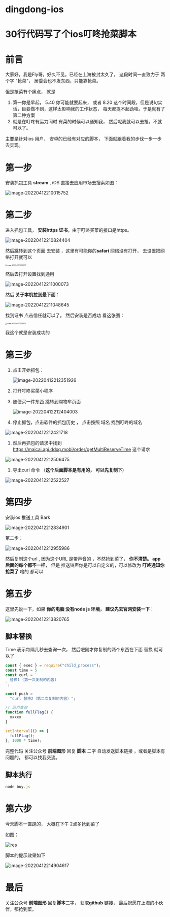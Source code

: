 # dingdong-ios
# 30行代码写了个ios叮咚抢菜脚本

# 前言

大家好，我是Fly哥，好久不见。已经在上海被封太久了， 这段时间一直致力于 两个字  "抢菜"， 居委会也不发东西，只能靠抢菜。

但是抢菜有个痛点， 就是

1. 第一你是早起， 5.40 你可能就要起来， 或者 8.20 这个时间段，但是说句实话，臣妾做不到，这样太影响我的工作状态， 每天都提不起劲哇。于是就有了第二种方案 
2. 就是在叮咚有运力同时 有菜的时候可以通知我， 然后呢我就可以去抢，不就可以了。 

主要是针对ios 用户， 安卓的已经有对应的脚本， 下面就跟着我的步伐一步一步去实现。

# 第一步

安装抓包工具 **stream** , iOS 直接去应用市场去搜索如图： 

![image-20220412210015752](https://ztifly.oss-cn-hangzhou.aliyuncs.com/image-20220412210015752.png)



# 第二步

进入抓包工具， **安装https 证书**，由于叮咚买菜的接口是https。 

![image-20220412210824404](https://ztifly.oss-cn-hangzhou.aliyuncs.com/image-20220412210824404.png)



然后跳转到这个页面 去安装 ，这里有可能你的**safari** 网络没有打开， 去设置把网络打开就可以

<img src="https://ztifly.oss-cn-hangzhou.aliyuncs.com/image-20220412210929217.png" alt="image-20220412210929217" style="zoom:33%;" />

然后去打开设置找到通用

![image-20220412211000073](https://ztifly.oss-cn-hangzhou.aliyuncs.com/image-20220412211000073.png)

然后 **关于本机拉到最下面**： 

![image-20220412211048645](https://ztifly.oss-cn-hangzhou.aliyuncs.com/image-20220412211048645.png)

找到证书  点击信任就可以了。 然后安装是否成功 看这张图：

<img src="https://ztifly.oss-cn-hangzhou.aliyuncs.com/image-20220412210929217.png" alt="image-20220412210929217" style="zoom:33%;" />

我这个就是安装成功的

# 第三步

1. 点击开始抓包：

   ![image-20220412212351926](https://ztifly.oss-cn-hangzhou.aliyuncs.com/image-20220412212351926.png)

1. 打开叮咚买菜小程序

2. 随便买一件东西 跳转到购物车页面

   ![image-20220412212404003](https://ztifly.oss-cn-hangzhou.aliyuncs.com/image-20220412212404003.png)

3. 停止抓包，点击软件的抓包历史 ， 点击按照 域名 找到叮咚的域名

![image-20220412212421718](https://ztifly.oss-cn-hangzhou.aliyuncs.com/image-20220412212421718.png)

1. 然后再抓包的请求中找到  https://maicai.api.ddxq.mobi/order/getMultiReserveTime 这个请求

![image-20220412212506475](https://ztifly.oss-cn-hangzhou.aliyuncs.com/image-20220412212506475.png)

1. 导出curl 命令 （**这个后面脚本是有用的， 可以先复制下**）

![image-20220412212522527](https://ztifly.oss-cn-hangzhou.aliyuncs.com/image-20220412212522527.png)



# 第四步

安装ios 推送工具 Bark 

![image-20220412212834901](https://ztifly.oss-cn-hangzhou.aliyuncs.com/image-20220412212834901.png)

第二步： 

![image-20220412212955986](https://ztifly.oss-cn-hangzhou.aliyuncs.com/image-20220412212955986.png)

然后复制这个url , 因为这个URL 是带声音的 ，不然抢到菜了，  **你不清楚。 app 后面的每个都不一样**， 但是 推送铃声你是可以自定义的，可以修改为 **叮咚通知你抢菜了** 啥的 都可以



# 第五步

这里先说一下，如果 **你的电脑 没有node js 环境， 建议先去官网安装一下**： 

![image-20220412213820765](https://ztifly.oss-cn-hangzhou.aliyuncs.com/image-20220412213820765.png)



## 脚本替换

Time 表示每隔几秒去查询一次， 然后吧刚才你复制的两个东西在下面 替换 就可以了

```js
const { exec } = require("child_process");
const time = 5 
const curl = `
  替换1 (第一次复制的内容)
`;

const push =
  "curl 替换2（第二次复制的内容）";

// 运力查询
function fullFlag() {
  xxxxx
}

setInterval(() => {
  fullFlag();
}, 1000 * time);
```

完整代码 关注公众号  **前端图形**  回复 **脚本** 二字 自动发送脚本链接 ，或者是脚本有问题的， 都可以找我交流。

## 脚本执行 

```js
node buy.js
```



# 第六步

今天脚本一直跑的， 大概在下午 2点多抢到菜了

如图：

![res](https://ztifly.oss-cn-hangzhou.aliyuncs.com/image-20220412214556275.png)

脚本的提示效果如下

![image-20220412214904617](https://ztifly.oss-cn-hangzhou.aliyuncs.com/image-20220412214904617.png)



# 最后

关注公众号 **前端图形**  回复**脚本**二字， 获取**github** 链接， 最后祝愿在上海的小伙伴，都抢到菜。
